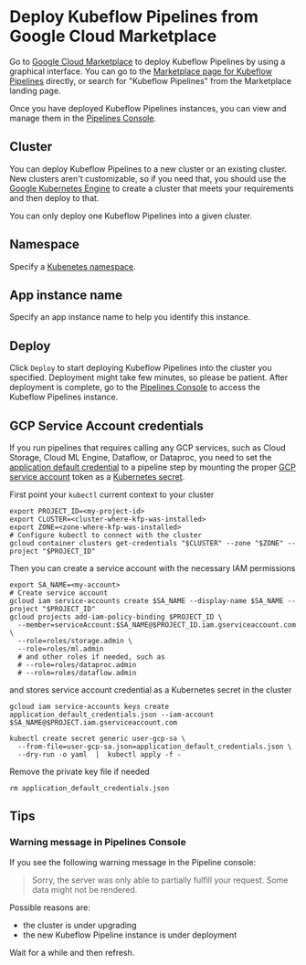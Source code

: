 # Deploy Kubeflow Pipelines from Google Cloud Marketplace

Go to [Google Cloud Marketplace](https://console.cloud.google.com/marketplace) to deploy Kubeflow Pipelines by using a graphical interface.
You can go to the [Marketplace page for Kubeflow Pipelines](https://console.cloud.google.com/marketplace/details/google-cloud-ai-platform/kubeflow-pipelines) directly, or search for "Kubeflow Pipelines" from the Marketplace landing page.

Once you have deployed Kubeflow Pipelines instances, you can view and manage them in the [Pipelines Console](http://console.cloud.google.com/ai-platform/pipelines).

## Cluster

You can deploy Kubeflow Pipelines to a new cluster or an existing cluster. New clusters aren't customizable, so if you need that, you should use the [Google Kubernetes Engine](https://console.cloud.google.com/kubernetes/list) to create a cluster that meets your requirements and then deploy to that.

You can only deploy one Kubeflow Pipelines into a given cluster.

## Namespace
Specify a [Kubenetes namespace](https://kubernetes.io/docs/concepts/overview/working-with-objects/namespaces/).

## App instance name
Specify an app instance name to help you identify this instance.

## Deploy
Click `Deploy` to start deploying Kubeflow Pipelines into the cluster you specified.
Deployment might take few minutes, so please be patient. After deployment is complete, go to the [Pipelines Console](http://pantheon.corp.google.com/ai-platform/pipelines) to access the Kubeflow Pipelines instance.

## GCP Service Account credentials
If you run pipelines that requires calling any GCP services, such as Cloud Storage, Cloud ML Engine, Dataflow, or Dataproc, you need to set the [application default credential](https://cloud.google.com/docs/authentication/production#providing_credentials_to_your_application) to a pipeline step by mounting the proper [GCP service account](https://cloud.google.com/iam/docs/service-accounts) token as a [Kubernetes secret](https://kubernetes.io/docs/concepts/configuration/secret/).

First point your `kubectl` current context to your cluster
```
export PROJECT_ID=<my-project-id>
export CLUSTER=<cluster-where-kfp-was-installed>
export ZONE=<zone-where-kfp-was-installed>
# Configure kubectl to connect with the cluster
gcloud container clusters get-credentials "$CLUSTER" --zone "$ZONE" --project "$PROJECT_ID"
```

Then you can create a service account with the necessary IAM permissions
```
export SA_NAME=<my-account>
# Create service account
gcloud iam service-accounts create $SA_NAME --display-name $SA_NAME --project "$PROJECT_ID"
gcloud projects add-iam-policy-binding $PROJECT_ID \
  --member=serviceAccount:$SA_NAME@$PROJECT_ID.iam.gserviceaccount.com \
  --role=roles/storage.admin \
  --role=roles/ml.admin
  # and other roles if needed, such as
  # --role=roles/dataproc.admin
  # --role=roles/dataflow.admin
```

and stores service account credential as a Kubernetes secret in the cluster 
```
gcloud iam service-accounts keys create application_default_credentials.json --iam-account $SA_NAME@$PROJECT.iam.gserviceaccount.com

kubectl create secret generic user-gcp-sa \
  --from-file=user-gcp-sa.json=application_default_credentials.json \
  --dry-run -o yaml  |  kubectl apply -f -
```
Remove the private key file if needed
```
rm application_default_credentials.json
```

## Tips

### Warning message in Pipelines Console
If you see the following warning message in the Pipeline console:

> Sorry, the server was only able to partially fulfill your request. Some data might not be rendered.

Possible reasons are:
- the cluster is under upgrading
- the new Kubeflow Pipeline instance is under deployment

Wait for a while and then refresh.
